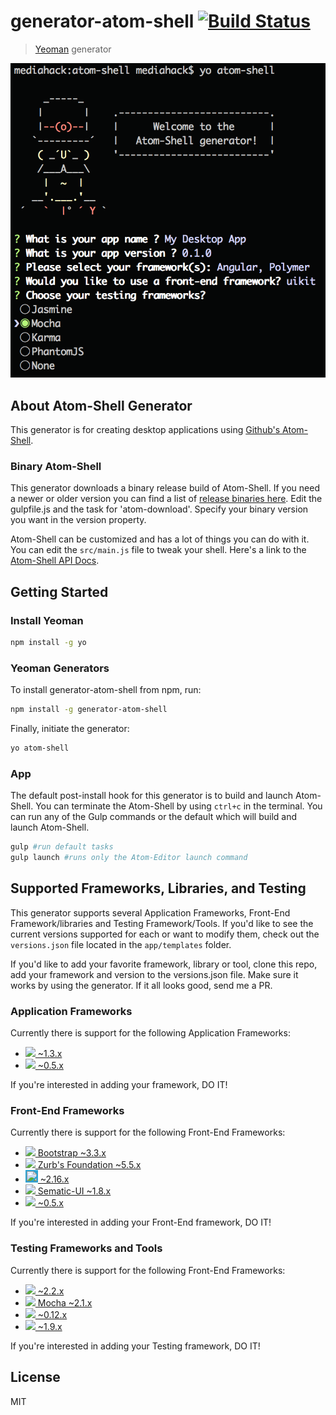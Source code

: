 # generator-atom-shell [![Build Status](https://secure.travis-ci.org/mediahack/generator-atom-shell.png?branch=master)](https://travis-ci.org/mediahack/generator-atom-shell)

> [Yeoman](http://yeoman.io) generator

![Screenshot](https://raw.githubusercontent.com/mediahack/cdn/master/projects/generator-atom-shell/images/shell.png)

## About Atom-Shell Generator

This generator is for creating desktop applications using [Github's Atom-Shell](https://github.com/atom/atom-shell).

### Binary Atom-Shell

This generator downloads a binary release build of Atom-Shell. If you need a newer or older version you can find a list of [release binaries here](https://github.com/atom/atom-shell/releases). Edit the gulpfile.js and the task for 'atom-download'. Specify your binary version you want in the version property.

Atom-Shell can be customized and has a lot of things you can do with it. You can edit the `src/main.js` file to tweak your shell. Here's a link to the [Atom-Shell API Docs](https://github.com/atom/atom-shell/tree/master/docs/api).

## Getting Started

### Install Yeoman

```bash
npm install -g yo
```

### Yeoman Generators

To install generator-atom-shell from npm, run:

```bash
npm install -g generator-atom-shell
```

Finally, initiate the generator:

```bash
yo atom-shell
```
### App

The default post-install hook for this generator is to build and launch Atom-Shell. You can terminate the
Atom-Shell by using `ctrl+c` in the terminal. You can run any of the Gulp commands or the default which will build and launch Atom-Shell.

```bash
gulp #run default tasks
gulp launch #runs only the Atom-Editor launch command
```

## Supported Frameworks, Libraries, and Testing

This generator supports several Application Frameworks, Front-End Framework/libraries and Testing Framework/Tools. If you'd like to see the current versions supported for each or want to modify them, check out the `versions.json` file located in the `app/templates` folder.

If you'd like to add your favorite framework, library or tool, clone this repo, add your framework and version to the versions.json file. Make sure it works by using the generator. If it all looks good, send me a PR.

### Application Frameworks

Currently there is support for the following Application Frameworks:

* <a href="https://angularjs.org"><img src="https://angularjs.org/img/AngularJS-large.png" height="24px">&nbsp;~1.3.x</a>
* <a href="https://www.polymer-project.org/"><img src="https://www.polymer-project.org/images/logos/lockup.svg" height="24px">&nbsp;~0.5.x</a>

If you're interested in adding your framework, DO IT!

### Front-End Frameworks

Currently there is support for the following Front-End Frameworks:

* <a href="http://getbootstrap.com"><img src="http://getbootstrap.com/2.3.2/assets/img/bs-docs-twitter-github.png" height="24px">&nbsp;Bootstrap ~3.3.x</a>
* <a href="http://foundation.zurb.com/"><img src="http://foundation.zurb.com/assets/img/support/goodies/why-the-yeti.svg" height="24px">&nbsp;Zurb's Foundation ~5.5.x</a>
* <a href="http://getuikit.com/"><img style="background:#2ba3d4;padding:2px;" src="http://getuikit.com/docs/images/logo_uikit.svg" height="24px">&nbsp;~2.16.x</a>
* <a href="http://semantic-ui.com"><img src="http://semantic-ui.com/images/logo.png" height="24px">&nbsp;Sematic-UI ~1.8.x</a>
* <a href="http://purecss.io"><img src="http://purecss.io/img/logo_pure@2x.png" height="24px">&nbsp;~0.5.x</a>

If you're interested in adding your Front-End framework, DO IT!

### Testing Frameworks and Tools

Currently there is support for the following Front-End Frameworks:

* <a href="http://jasmine.github.io"><img src="http://jasmine.github.io/images/jasmine-horizontal.svg" height="24px">&nbsp;~2.2.x</a>
* <a href="http://mochajs.org/"><img src="https://camo.githubusercontent.com/e7a21f5febdfe8ecc4222bed2f3da59efa4d7930/687474703a2f2f662e636c2e6c792f6974656d732f336c316b306e32413155334d3149314c323130702f53637265656e25323053686f74253230323031322d30322d32342532306174253230322e32312e3433253230504d2e706e67" height="24px">&nbsp;Mocha ~2.1.x</a>
* <a href="http://karma-runner.github.io"><img src="http://karma-runner.github.io/assets/img/banner.png" height="24px">&nbsp;~0.12.x</a>
* <a href="http://phantomjs.org"><img src="http://phantomjs.org/img/phantomjs-logo.png" height="24px">&nbsp;~1.9.x</a>

If you're interested in adding your Testing framework, DO IT!


## License

MIT
